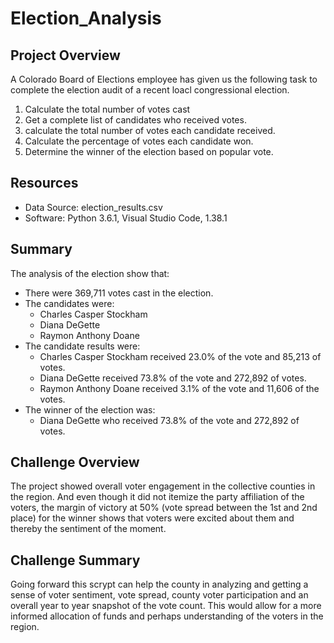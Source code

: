 # Election_Analysis

## Project Overview
A Colorado Board of Elections employee has given us the following task to complete the election audit of a recent loacl congressional election.
1. Calculate the total number of votes cast
2. Get a complete list of candidates who received votes.
3. calculate the total number of votes each candidate received.
4. Calculate the percentage of votes each candidate won.
5. Determine the winner of the election based on popular vote.

## Resources
- Data Source: election_results.csv
- Software: Python 3.6.1, Visual Studio Code, 1.38.1

## Summary
The analysis of the election show that:
- There were 369,711 votes cast in the election.
- The candidates were:
  - Charles Casper Stockham
  - Diana DeGette
  - Raymon Anthony Doane
- The candidate results were:
  - Charles Casper Stockham received 23.0% of the vote and 85,213 of votes.
  - Diana DeGette received 73.8% of the vote and 272,892 of votes.
  - Raymon Anthony Doane received 3.1% of the vote and 11,606 of the votes.
- The winner of the election was:
  - Diana DeGette who received 73.8% of the vote and 272,892 of votes.

## Challenge Overview
The project showed overall voter engagement in the collective counties in the region. And even though it did not itemize the party affiliation of the voters, the margin of victory at 50% (vote spread between the 1st and 2nd place) for the winner shows that voters were excited about them and thereby the sentiment of the moment. 

## Challenge Summary
Going forward this scrypt can help the county in analyzing and getting a sense of voter sentiment, vote spread, county voter participation and an overall year to year snapshot of the vote count. This would allow for a more informed allocation of funds and perhaps understanding of the voters in the region. 

